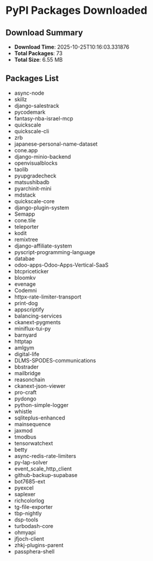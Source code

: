 # PyPI Packages Downloaded

## Download Summary
- **Download Time**: 2025-10-25T10:16:03.331876
- **Total Packages**: 73
- **Total Size**: 6.55 MB

## Packages List
- async-node
- skillz
- django-salestrack
- pycodemark
- fantasy-nba-israel-mcp
- quickscale
- quickscale-cli
- zrb
- japanese-personal-name-dataset
- cone.app
- django-minio-backend
- openvisualblocks
- taolib
- pyupgradecheck
- matsushibadb
- pyarchinit-mini
- mdstack
- quickscale-core
- django-plugin-system
- Semapp
- cone.tile
- teleporter
- kodit
- remixtree
- django-affiliate-system
- pyscript-programming-language
- databae
- odoo-apps-Odoo-Apps-Vertical-SaaS
- btcpriceticker
- bloomkv
- evenage
- Codemni
- httpx-rate-limiter-transport
- print-dog
- appscriptify
- balancing-services
- ckanext-pygments
- miniflux-tui-py
- barnyard
- httptap
- amlgym
- digital-life
- DLMS-SPODES-communications
- bbstrader
- mailbridge
- reasonchain
- ckanext-json-viewer
- pro-craft
- pydongo
- python-simple-logger
- whistle
- sqliteplus-enhanced
- mainsequence
- jaxmod
- tmodbus
- tensorwatchext
- betty
- async-redis-rate-limiters
- py-lap-solver
- event_scale_http_client
- github-backup-supabase
- bot7685-ext
- pyexcel
- saplexer
- richcolorlog
- tg-file-exporter
- tbp-nightly
- dsp-tools
- turbodash-core
- ohmyapi
- jfjoch-client
- zhkj-plugins-parent
- passphera-shell
